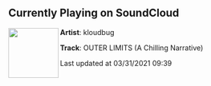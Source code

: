 ## Currently Playing on SoundCloud

[<img align="left" width="100" src="https://i1.sndcdn.com/artworks-7nMzb17yStibNsT0-0SYjgQ-t500x500.jpg">](https://soundcloud.com/kloudbug/outerlimits)

**Artist**: kloudbug 

**Track**: OUTER LIMITS (A Chilling Narrative)

Last updated at 03/31/2021 09:39

